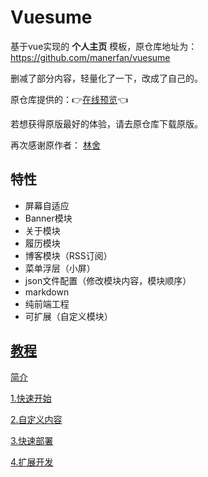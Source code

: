 # Vuesume

基于vue实现的 **个人主页** 模板，原仓库地址为：https://github.com/manerfan/vuesume

删减了部分内容，轻量化了一下，改成了自己的。

原仓库提供的：👉[在线预览](https://cv.manerfan.com)👈

若想获得原版最好的体验，请去原仓库下载原版。

再次感谢原作者： [ 林舍 ](https://github.com/manerfan)



## 特性

- 屏幕自适应
- Banner模块
- 关于模块
- 履历模块
- 博客模块（RSS订阅）
- 菜单浮层（小屏）
- json文件配置（修改模块内容，模块顺序）
- markdown
- 纯前端工程
- 可扩展（自定义模块）

## [教程](https://github.com/manerfan/vuesume/wiki)

[简介](https://github.com/manerfan/vuesume/wiki)  

[1.快速开始](https://github.com/manerfan/vuesume/wiki/1.快速开始)  

[2.自定义内容](https://github.com/manerfan/vuesume/wiki/2.自定义内容)  

[3.快速部署](https://github.com/manerfan/vuesume/wiki/3.快速部署)  

[4.扩展开发](https://github.com/manerfan/vuesume/wiki/4.扩展开发)  
